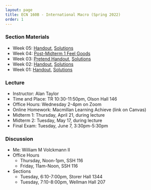 ```yaml
---
layout: page
title: ECN 160B - International Macro (Spring 2022)
order: 1
---
```


### Section Materials

* Week 05: [Handout](week05.pdf), [Solutions](week05-ans.pdf)
* Week 04: [Post-Midterm 1 Feel Goods](https://youtu.be/Dp0Bt2cbcc8)
* Week 03: [Pretend Handout](week03.pdf), [Solutions](week03-ans.pdf)
* Week 02: [Handout](week02.pdf), [Solutions](week02-ans.pdf)
* Week 01: [Handout](week01.pdf), [Solutions](week01-ans.pdf)

### Lecture
* Instructor: Alan Taylor
* Time and Place: TR 10:30-11:50pm, Olson Hall 146
* Office Hours: Wednesday 2-4pm on Zoom
* Online Homework: Macmillan Learning Achieve (link on Canvas)
* Midterm 1: Thursday, April 21, during lecture
* Midterm 2: Tuesday, May 17, during lecture
* Final Exam: Tuesday, June 7, 3:30pm-5:30pm

### Discussion
* Me: William M Volckmann II
* Office Hours
  * Thursday, Noon-1pm, SSH 116
  * Friday, 11am-Noon, SSH 116
* Sections
  * Tuesday, 6:10-7:00pm, Storer Hall 1344
  * Tuesday, 7:10-8:00pm, Wellman Hall 207
